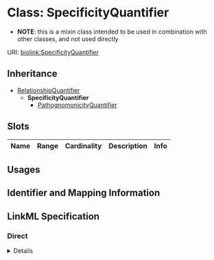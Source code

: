 # Class: SpecificityQuantifier



* __NOTE__: this is a mixin class intended to be used in combination with other classes, and not used directly


URI: [biolink:SpecificityQuantifier](https://w3id.org/biolink/vocab/SpecificityQuantifier)




## Inheritance

* [RelationshipQuantifier](RelationshipQuantifier.md)
    * **SpecificityQuantifier**
        * [PathognomonicityQuantifier](PathognomonicityQuantifier.md)




## Slots

| Name | Range | Cardinality | Description  | Info |
| ---  | --- | --- | --- | --- |


## Usages



## Identifier and Mapping Information









## LinkML Specification

<!-- TODO: investigate https://stackoverflow.com/questions/37606292/how-to-create-tabbed-code-blocks-in-mkdocs-or-sphinx -->

### Direct

<details>
```yaml
name: specificity quantifier
from_schema: https://w3id.org/biolink/biolink-model
is_a: relationship quantifier
mixin: true

```
</details>

### Induced

<details>
```yaml
name: specificity quantifier
from_schema: https://w3id.org/biolink/biolink-model
is_a: relationship quantifier
mixin: true

```
</details>